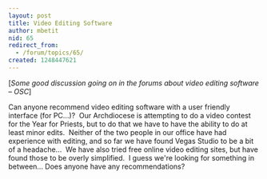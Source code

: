 ```yaml
---
layout: post
title: Video Editing Software
author: mbetit
nid: 65
redirect_from:
  - /forum/topics/65/
created: 1248447621
---
```

<p>[<em>Some good discussion going on in the forums about video editing software &ndash; OSC</em>]</p>
<p>Can anyone recommend video editing software with a user friendly interface (for PC...)?&nbsp; Our Archdiocese is attempting to do a video contest for the Year for Priests, but to do that we have to have the ability to do at least minor edits.&nbsp; Neither of the two people in our office have had experience with editing, and so far we have found Vegas Studio to be a bit of a headache...&nbsp; We have also tried free online video editing sites, but have found those to be overly simplified.&nbsp; I guess we're looking for something in between... Does anyone have any recommendations?</p>
